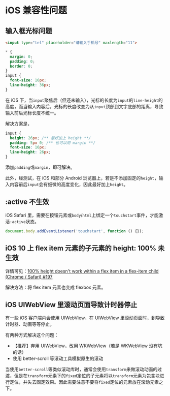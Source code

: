# iOS 兼容性问题

## 输入框光标问题

```html
<input type="tel" placeholder="请输入手机号" maxlength="11">
```

```css
* {
  margin: 0;
  padding: 0;
  border: 0;
}
input {
  font-size: 16px;
  line-height: 36px;
}
```

在 iOS 下，当`input`聚焦后（但还未输入），光标的长度为`input`的`line-height`的高度，而当输入内容后，光标的长度改变为从`input`顶部到文字底部的距离，导致输入前后光标长度不统一。

解决方案是，

```css
input {
  height: 26px; /** 最好加上 height **/
  padding: 5px 0; /** 也可以用 margin **/
  font-size: 16px;
  line-height: 26px;
}
```

添加`padding`或`margin`，即可解决。

此外，经测试，在 iOS 和部分 Android 浏览器上，若是不添加固定的`height`，输入内容前后`input`会有细微的高度变化，因此最好加上`height`。

## :active 不生效

iOS Safari 里，需要在按钮元素或`body`/`html`上绑定一个`touchstart`事件，才能激活`:active`状态。

```js
document.body.addEventListener('touchstart', function () {});
```

## iOS 10 上 flex item 元素的子元素的 height: 100% 未生效

详情可见：[100% height doesn't work within a flex item in a flex-item child (Chrome / Safari) #197](https://github.com/philipwalton/flexbugs/issues/197)

解决方法：将 flex item 元素也变成 flexbox 元素。

## iOS UIWebView 里滚动页面导致计时器停止

有一些 iOS 客户端内会使用 UIWebView，在 UIWebView 里滚动页面时，到导致计时器、动画等等停止。

有两种方式解决这个问题：

- 【推荐】弃用 UIWebView，改用 WKWebView（若是 WKWebView 没有坑的话）
- 使用 better-scroll 等滚动工具模拟原生的滚动

当使用`better-scroll`等类似滚动库时，通常会使用`transform`来做滚动动画的过渡，但是在`transform`元素下的`fixed`定位的子元素将以`transform`元素为包含块进行定位，并失去固定效果。因此需要注意不要将`fixed`定位的元素放在滚动元素之下。
